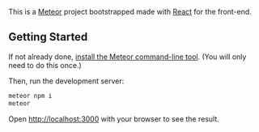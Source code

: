 This is a [Meteor](https://meteor.com/) project bootstrapped made with [React](https://reactjs.org/) for the front-end.

## Getting Started

If not already done, [install the Meteor command-line tool](https://docs.meteor.com/install.html). (You will only need to do this once.)

Then, run the development server:

```bash
meteor npm i
meteor
```

Open [http://localhost:3000](http://localhost:3000) with your browser to see the result.
